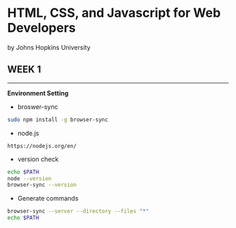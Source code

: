 # HTML, CSS, and Javascript for Web Developers

by Johns Hopkins University

## WEEK 1
---
**Environment Setting**
- broswer-sync
```bash
sudo npm install -g browser-sync
```
- node.js
```
https://nodejs.org/en/
```
- version check 
``` bash
echo $PATH
node --version
browser-sync --version
```
- Generate commands
```bash
browser-sync --server --directory --files "*"
echo $PATH
```
